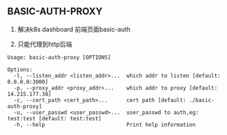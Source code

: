 
## BASIC-AUTH-PROXY

1. 解决k8s dashboard 前端页面basic-auth

2. 只能代理到http后端


```
Usage: basic-auth-proxy [OPTIONS]

Options:
  -l, --listen_addr <listen_addr>...  which addr to listen [default: 0.0.0.0:3000]
  -p, --proxy_addr <proxy_addr>...    which addr to proxy [default: 14.215.177.38]
  -c, --cert_path <cert_path>...      cert path [default: ./basic-auth-proxy]
  -u, --user_passwd <user_passwd>...  user_passwd to auth,eg: test:test [default: test:test]
  -h, --help                          Print help information
```